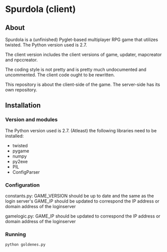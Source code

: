# Spurdola (client)

## About
Spurdola is a (unfinished) Pyglet-based multiplayer RPG game that utilizes twisted. The Python version used is 2.7. 

The client version includes the client versions of game, updater, mapcreator and npccreator.

The coding style is not pretty and is pretty much undocumented and uncommented. The client code ought to be rewritten. 

This repository is about the client-side of the game. The server-side has its own repository.

## Installation
### Version and modules
The Python version used is 2.7. (Atleast) the following libraries need to be installed:
- twisted
- pygame
- numpy
- py2exe
- PIL
- ConfigParser

### Configuration
constants.py:
GAME_VERSION should be up to date and the same as the login server's
GAME_IP should be updated to correspond the IP address or domain address of the loginserver

gamelogic.py:
GAME_IP should be updated to correspond the IP address or domain address of the loginserver

### Running
```
python goldenes.py
```
